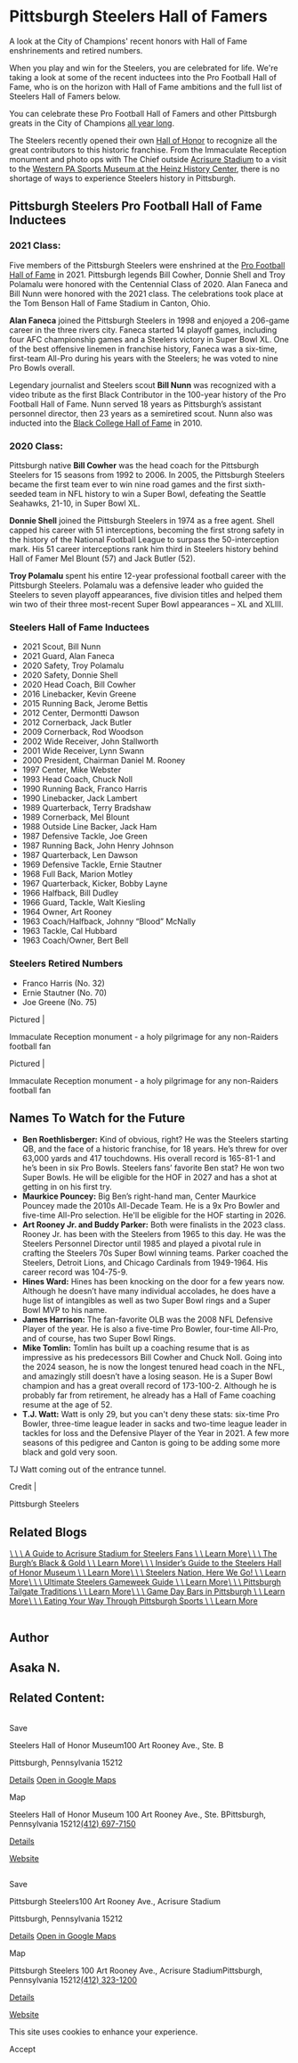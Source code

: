 # Pittsburgh Steelers Hall of Famers

A look at the City of Champions' recent honors with Hall of Fame enshrinements and retired numbers.

When you play and win for the Steelers, you are celebrated for life. We're taking a look at some of the recent inductees into the Pro Football Hall of Fame, who is on the horizon with Hall of Fame ambitions and the full list of Steelers Hall of Famers below.

You can celebrate these Pro Football Hall of Famers and other Pittsburgh greats in the City of Champions [all year long](https://www.visitpittsburgh.com/blog/steelers-nation-lets-bring-it-in/).

The Steelers recently opened their own [Hall of Honor](https://www.steelers.com/history/hall-of-honor/) to recognize all the great contributors to this historic franchise. From the Immaculate Reception monument and photo ops with The Chief outside [Acrisure Stadium](https://www.visitpittsburgh.com/blog/guide-to-acrisure-stadium-for-steelers-fans/) to a visit to the [Western PA Sports Museum at the Heinz History Center](https://www.visitpittsburgh.com/blog/insiders-guide-senator-john-heinz-history-center/), there is no shortage of ways to experience Steelers history in Pittsburgh.

## Pittsburgh Steelers Pro Football Hall of Fame Inductees

### 2021 Class:

Five members of the Pittsburgh Steelers were enshrined at the [Pro Football Hall of Fame](http://www.profootballhof.com/enshrinement/) in 2021. Pittsburgh legends Bill Cowher, Donnie Shell and Troy Polamalu were honored with the Centennial Class of 2020. Alan Faneca and Bill Nunn were honored with the 2021 class. The celebrations took place at the Tom Benson Hall of Fame Stadium in Canton, Ohio.

**Alan Faneca** joined the Pittsburgh Steelers in 1998 and enjoyed a 206-game career in the three rivers city. Faneca started 14 playoff games, including four AFC championship games and a Steelers victory in Super Bowl XL. One of the best offensive linemen in franchise history, Faneca was a six-time, first-team All-Pro during his years with the Steelers; he was voted to nine Pro Bowls overall.

Legendary journalist and Steelers scout **Bill Nunn** was recognized with a video tribute as the first Black Contributor in the 100-year history of the Pro Football Hall of Fame. Nunn served 18 years as Pittsburgh’s assistant personnel director, then 23 years as a semiretired scout. Nunn also was inducted into the [Black College Hall of Fame](http://www.blackcollegefootballhof.org/) in 2010.

### 2020 Class:

Pittsburgh native **Bill Cowher** was the head coach for the Pittsburgh Steelers for 15 seasons from 1992 to 2006. In 2005, the Pittsburgh Steelers became the first team ever to win nine road games and the first sixth-seeded team in NFL history to win a Super Bowl, defeating the Seattle Seahawks, 21-10, in Super Bowl XL.

**Donnie Shell** joined the Pittsburgh Steelers in 1974 as a free agent. Shell capped his career with 51 interceptions, becoming the first strong safety in the history of the National Football League to surpass the 50-interception mark. His 51 career interceptions rank him third in Steelers history behind Hall of Famer Mel Blount (57) and Jack Butler (52).

**Troy Polamalu** spent his entire 12-year professional football career with the Pittsburgh Steelers. Polamalu was a defensive leader who guided the Steelers to seven playoff appearances, five division titles and helped them win two of their three most-recent Super Bowl appearances – XL and XLIII.

### Steelers Hall of Fame Inductees

- 2021 Scout, Bill Nunn
- 2021 Guard, Alan Faneca
- 2020 Safety, Troy Polamalu
- 2020 Safety, Donnie Shell
- 2020 Head Coach, Bill Cowher
- 2016 Linebacker, Kevin Greene
- 2015 Running Back, Jerome Bettis
- 2012 Center, Dermontti Dawson
- 2012 Cornerback, Jack Butler
- 2009 Cornerback, Rod Woodson
- 2002 Wide Receiver, John Stallworth
- 2001 Wide Receiver, Lynn Swann
- 2000 President, Chairman Daniel M. Rooney
- 1997 Center, Mike Webster
- 1993 Head Coach, Chuck Noll
- 1990 Running Back, Franco Harris
- 1990 Linebacker, Jack Lambert
- 1989 Quarterback, Terry Bradshaw
- 1989 Cornerback, Mel Blount
- 1988 Outside Line Backer, Jack Ham
- 1987 Defensive Tackle, Joe Green
- 1987 Running Back, John Henry Johnson
- 1987 Quarterback, Len Dawson
- 1969 Defensive Tackle, Ernie Stautner
- 1968 Full Back, Marion Motley
- 1967 Quarterback, Kicker, Bobby Layne
- 1966 Halfback, Bill Dudley
- 1966 Guard, Tackle, Walt Kiesling
- 1964 Owner, Art Rooney
- 1963 Coach/Halfback, Johnny “Blood” McNally
- 1963 Tackle, Cal Hubbard
- 1963 Coach/Owner, Bert Bell

### Steelers Retired Numbers

- Franco Harris (No. 32)
- Ernie Stautner (No. 70)
- Joe Greene (No. 75)

Pictured \|

Immaculate Reception monument - a holy pilgrimage for any non-Raiders football fan

Pictured \|

Immaculate Reception monument - a holy pilgrimage for any non-Raiders football fan

## Names To Watch for the Future

- **Ben Roethlisberger:** Kind of obvious, right? He was the Steelers starting QB, and the face of a historic franchise, for 18 years. He’s threw for over 63,000 yards and 417 touchdowns. His overall record is 165-81-1 and he’s been in six Pro Bowls. Steelers fans’ favorite Ben stat? He won two Super Bowls. He will be eligible for the HOF in 2027 and has a shot at getting in on his first try.
- **Maurkice Pouncey:** Big Ben’s right-hand man, Center Maurkice Pouncey made the 2010s All-Decade Team. He is a 9x Pro Bowler and five-time All-Pro selection. He'll be eligible for the HOF starting in 2026.
- **Art Rooney Jr. and Buddy Parker:** Both were finalists in the 2023 class. Rooney Jr. has been with the Steelers from 1965 to this day. He was the Steelers Personnel Director until 1985 and played a pivotal rule in crafting the Steelers 70s Super Bowl winning teams. Parker coached the Steelers, Detroit Lions, and Chicago Cardinals from 1949-1964. His career record was 104-75-9.
- **Hines Ward:** Hines has been knocking on the door for a few years now. Although he doesn’t have many individual accolades, he does have a huge list of intangibles as well as two Super Bowl rings and a Super Bowl MVP to his name.
- **James Harrison:** The fan-favorite OLB was the 2008 NFL Defensive Player of the year. He is also a five-time Pro Bowler, four-time All-Pro, and of course, has two Super Bowl Rings.
- **Mike Tomlin:** Tomlin has built up a coaching resume that is as impressive as his predecessors Bill Cowher and Chuck Noll. Going into the 2024 season, he is now the longest tenured head coach in the NFL, and amazingly still doesn’t have a losing season. He is a Super Bowl champion and has a great overall record of 173-100-2. Although he is probably far from retirement, he already has a Hall of Fame coaching resume at the age of 52.
- **T.J. Watt:** Watt is only 29, but you can't deny these stats: six-time Pro Bowler, three-time league leader in sacks and two-time league leader in tackles for loss and the Defensive Player of the Year in 2021. A few more seasons of this pedigree and Canton is going to be adding some more black and gold very soon.

TJ Watt coming out of the entrance tunnel.

Credit \|

Pittsburgh Steelers

## Related Blogs

[![view of the football field at Acrisure Stadium from the stands on game day. The stadium is full of Steelers fans](data:image/svg+xml;charset=utf-8,%3Csvg%20xmlns%3D%27http%3A%2F%2Fwww.w3.org%2F2000%2Fsvg%27%20width%3D%271%27%20height%3D%271%27%20style%3D%27background%3Atransparent%27%2F%3E)\\
\\
\\
A Guide to Acrisure Stadium for Steelers Fans \\
\\
Learn More](https://www.visitpittsburgh.com/blog/guide-to-acrisure-stadium-for-steelers-fans/)[![](data:image/svg+xml;charset=utf-8,%3Csvg%20xmlns%3D%27http%3A%2F%2Fwww.w3.org%2F2000%2Fsvg%27%20width%3D%271%27%20height%3D%271%27%20style%3D%27background%3Atransparent%27%2F%3E)\\
\\
\\
The Burgh’s Black & Gold \\
\\
Learn More](https://www.visitpittsburgh.com/blog/the-burghs-black-gold/)[![interior of the Steelers Hall of Honor filled with Steelers paraphernalia](data:image/svg+xml;charset=utf-8,%3Csvg%20xmlns%3D%27http%3A%2F%2Fwww.w3.org%2F2000%2Fsvg%27%20width%3D%271%27%20height%3D%271%27%20style%3D%27background%3Atransparent%27%2F%3E)\\
\\
\\
Insider’s Guide to the Steelers Hall of Honor Museum \\
\\
Learn More](https://www.visitpittsburgh.com/blog/steelers-hall-of-honor-museum/)[![](data:image/svg+xml;charset=utf-8,%3Csvg%20xmlns%3D%27http%3A%2F%2Fwww.w3.org%2F2000%2Fsvg%27%20width%3D%271%27%20height%3D%271%27%20style%3D%27background%3Atransparent%27%2F%3E)\\
\\
\\
Steelers Nation, Here We Go! \\
\\
Learn More](https://www.visitpittsburgh.com/blog/steelers-nation-lets-bring-it-in/)[![](data:image/svg+xml;charset=utf-8,%3Csvg%20xmlns%3D%27http%3A%2F%2Fwww.w3.org%2F2000%2Fsvg%27%20width%3D%271%27%20height%3D%271%27%20style%3D%27background%3Atransparent%27%2F%3E)\\
\\
\\
Ultimate Steelers Gameweek Guide \\
\\
Learn More](https://www.visitpittsburgh.com/blog/guide-to-football-in-pittsburgh/)[![](data:image/svg+xml;charset=utf-8,%3Csvg%20xmlns%3D%27http%3A%2F%2Fwww.w3.org%2F2000%2Fsvg%27%20width%3D%271%27%20height%3D%271%27%20style%3D%27background%3Atransparent%27%2F%3E)\\
\\
\\
Pittsburgh Tailgate Traditions \\
\\
Learn More](https://www.visitpittsburgh.com/blog/pittsburgh-tailgate-traditions/)[![](data:image/svg+xml;charset=utf-8,%3Csvg%20xmlns%3D%27http%3A%2F%2Fwww.w3.org%2F2000%2Fsvg%27%20width%3D%271%27%20height%3D%271%27%20style%3D%27background%3Atransparent%27%2F%3E)\\
\\
\\
Game Day Bars in Pittsburgh \\
\\
Learn More](https://www.visitpittsburgh.com/blog/best-game-day-bars-in-pittsburgh/)[![](data:image/svg+xml;charset=utf-8,%3Csvg%20xmlns%3D%27http%3A%2F%2Fwww.w3.org%2F2000%2Fsvg%27%20width%3D%271%27%20height%3D%271%27%20style%3D%27background%3Atransparent%27%2F%3E)\\
\\
\\
Eating Your Way Through Pittsburgh Sports \\
\\
Learn More](https://www.visitpittsburgh.com/blog/eating-your-way-through-pittsburgh-sports/)

![Asaka N.](data:image/svg+xml;charset=utf-8,%3Csvg%20xmlns%3D%27http%3A%2F%2Fwww.w3.org%2F2000%2Fsvg%27%20width%3D%271%27%20height%3D%271%27%20style%3D%27background%3Atransparent%27%2F%3E)

## Author

## Asaka N.

## Related Content:

[![](data:image/svg+xml;charset=utf-8,%3Csvg%20xmlns%3D%27http%3A%2F%2Fwww.w3.org%2F2000%2Fsvg%27%20width%3D%271%27%20height%3D%271%27%20style%3D%27background%3Atransparent%27%2F%3E)](https://www.visitpittsburgh.com/directory/steelers-hall-of-honor-museum/)

Save

Steelers Hall of Honor Museum100 Art Rooney Ave., Ste. B

Pittsburgh, Pennsylvania 15212

[Details](https://www.visitpittsburgh.com/directory/steelers-hall-of-honor-museum/) [Open in Google Maps](http://maps.google.com/?q=100%20Art%20Rooney%20Ave.%2C%20Ste.%20B%0APittsburgh%2C%20Pennsylvania%2015212%0A)

Map

Steelers Hall of Honor Museum
100 Art Rooney Ave., Ste. BPittsburgh, Pennsylvania 15212[(412) 697-7150](tel:+1-412-697-7150)

[Details](https://www.visitpittsburgh.com/directory/steelers-hall-of-honor-museum/)

[Website](https://acrisurestadium.com/stadium/hall-of-honor-museum)

[![](data:image/svg+xml;charset=utf-8,%3Csvg%20xmlns%3D%27http%3A%2F%2Fwww.w3.org%2F2000%2Fsvg%27%20width%3D%271%27%20height%3D%271%27%20style%3D%27background%3Atransparent%27%2F%3E)](https://www.visitpittsburgh.com/directory/pittsburgh-steelers-event-meeting-venues/)

Save

Pittsburgh Steelers100 Art Rooney Ave., Acrisure Stadium

Pittsburgh, Pennsylvania 15212

[Details](https://www.visitpittsburgh.com/directory/pittsburgh-steelers-event-meeting-venues/) [Open in Google Maps](http://maps.google.com/?q=100%20Art%20Rooney%20Ave.%2C%20Acrisure%20Stadium%0APittsburgh%2C%20Pennsylvania%2015212%0A)

Map

Pittsburgh Steelers
100 Art Rooney Ave., Acrisure StadiumPittsburgh, Pennsylvania 15212[(412) 323-1200](tel:+1-412-323-1200)

[Details](https://www.visitpittsburgh.com/directory/pittsburgh-steelers-event-meeting-venues/)

[Website](https://www.steelers.com/)

This site uses cookies to enhance your experience.



Accept
